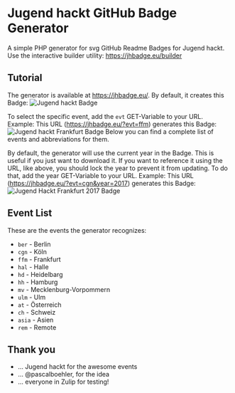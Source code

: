 # Jugend hackt GitHub Badge Generator

A simple PHP generator for svg GitHub Readme Badges for Jugend hackt.
Use the interactive builder utility: https://jhbadge.eu/builder


## Tutorial

The generator is available at https://jhbadge.eu/.
By default, it creates this Badge: ![Jugend hackt Badge](https://jhbadge.eu/)

To select the specific event, add the `evt` GET-Variable to your URL.
Example: This URL (https://jhbadge.eu/?evt=ffm) generates this Badge: ![Jugend hackt Frankfurt Badge](https://jhbadge.eu/?evt=ffm)
Below you can find a complete list of events and abbreviations for them.

By default, the generator will use the current year in the Badge. This is useful if you just want to download it.
If you want to reference it using the URL, like above, you should lock the year to prevent it from updating.
To do that, add the year GET-Variable to your URL.
Example: This URL (https://jhbadge.eu/?evt=cgn&year=2017) generates this Badge: ![Jugend Hackt Frankfurt 2017 Badge](https://jhbadge.eu/?evt=cgn&year=2017)

## Event List

These are the events the generator recognizes:

- `ber` - Berlin
- `cgn` - Köln
- `ffm` - Frankfurt
- `hal` - Halle
- `hd` - Heidelbarg
- `hh` - Hamburg
- `mv` - Mecklenburg-Vorpommern
- `ulm` - Ulm
- `at` - Österreich
- `ch` - Schweiz
- `asia` - Asien
- `rem` - Remote

## Thank you

- ... Jugend hackt for the awesome events
- ... @pascalboehler, for the idea
- ... everyone in Zulip for testing!
